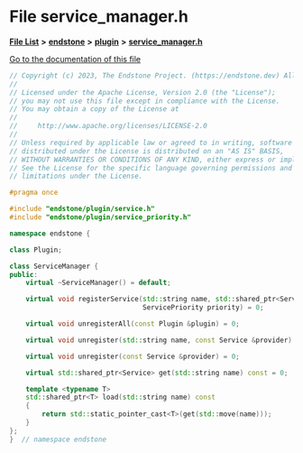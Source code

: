 

# File service\_manager.h

[**File List**](files.md) **>** [**endstone**](dir_6cf277b678674f97c7a2b6b3b2447b33.md) **>** [**plugin**](dir_53ee43673b2467e53c4cb8c30a2e7d89.md) **>** [**service\_manager.h**](service__manager_8h.md)

[Go to the documentation of this file](service__manager_8h.md)


```C++
// Copyright (c) 2023, The Endstone Project. (https://endstone.dev) All Rights Reserved.
//
// Licensed under the Apache License, Version 2.0 (the "License");
// you may not use this file except in compliance with the License.
// You may obtain a copy of the License at
//
//     http://www.apache.org/licenses/LICENSE-2.0
//
// Unless required by applicable law or agreed to in writing, software
// distributed under the License is distributed on an "AS IS" BASIS,
// WITHOUT WARRANTIES OR CONDITIONS OF ANY KIND, either express or implied.
// See the License for the specific language governing permissions and
// limitations under the License.

#pragma once

#include "endstone/plugin/service.h"
#include "endstone/plugin/service_priority.h"

namespace endstone {

class Plugin;

class ServiceManager {
public:
    virtual ~ServiceManager() = default;

    virtual void registerService(std::string name, std::shared_ptr<Service> provider, const Plugin &plugin,
                                 ServicePriority priority) = 0;

    virtual void unregisterAll(const Plugin &plugin) = 0;

    virtual void unregister(std::string name, const Service &provider) = 0;

    virtual void unregister(const Service &provider) = 0;

    virtual std::shared_ptr<Service> get(std::string name) const = 0;

    template <typename T>
    std::shared_ptr<T> load(std::string name) const
    {
        return std::static_pointer_cast<T>(get(std::move(name)));
    }
};
}  // namespace endstone
```


